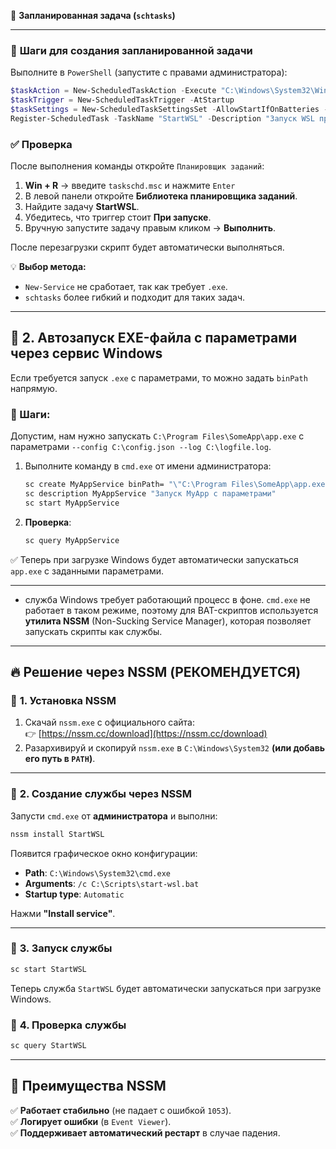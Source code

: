 
📌 **Запланированная задача (`schtasks`)**

---

### 🔧 **Шаги для создания запланированной задачи**
Выполните в `PowerShell` (запустите с правами администратора):

```powershell
$taskAction = New-ScheduledTaskAction -Execute "C:\Windows\System32\WindowsPowerShell\v1.0\powershell.exe" -Argument "-ExecutionPolicy Bypass -File C:\Scripts\start-wsl.ps1"
$taskTrigger = New-ScheduledTaskTrigger -AtStartup
$taskSettings = New-ScheduledTaskSettingsSet -AllowStartIfOnBatteries -DontStopIfGoingOnBatteries -DontStopOnIdleEnd
Register-ScheduledTask -TaskName "StartWSL" -Description "Запуск WSL при старте системы" -Action $taskAction -Trigger $taskTrigger -Settings $taskSettings -User "SYSTEM" -RunLevel Highest
```

### ✅ **Проверка**
После выполнения команды откройте `Планировщик заданий`:
1. **Win + R** → введите `taskschd.msc` и нажмите `Enter`
2. В левой панели откройте **Библиотека планировщика заданий**.
3. Найдите задачу **StartWSL**.
4. Убедитесь, что триггер стоит **При запуске**.
5. Вручную запустите задачу правым кликом → **Выполнить**.

После перезагрузки скрипт будет автоматически выполняться.

💡 **Выбор метода:**
- `New-Service` не сработает, так как требует `.exe`.
- `schtasks` более гибкий и подходит для таких задач.

---

## 🔹 **2. Автозапуск EXE-файла с параметрами через сервис Windows**
Если требуется запуск `.exe` с параметрами, то можно задать `binPath` напрямую.

### **📌 Шаги**:
Допустим, нам нужно запускать `C:\Program Files\SomeApp\app.exe` с параметрами `--config C:\config.json --log C:\logfile.log`.

1. Выполните команду в `cmd.exe` от имени администратора:
   ```cmd
   sc create MyAppService binPath= "\"C:\Program Files\SomeApp\app.exe\" --config C:\config.json --log C:\logfile.log" start= auto
   sc description MyAppService "Запуск MyApp с параметрами"
   sc start MyAppService
   ```

2. **Проверка**:
   ```cmd
   sc query MyAppService
   ```

✅ Теперь при загрузке Windows будет автоматически запускаться `app.exe` с заданными параметрами.

---

* служба Windows требует работающий процесс в фоне. `cmd.exe` не работает в таком режиме, поэтому для BAT-скриптов используется **утилита NSSM** (Non-Sucking Service Manager), которая позволяет запускать скрипты как службы.

---

## 🔥 **Решение через NSSM (РЕКОМЕНДУЕТСЯ)**  
### 📌 **1. Установка NSSM**
1. Скачай `nssm.exe` с официального сайта:  
   👉 [https://nssm.cc/download](https://nssm.cc/download)
2. Разархивируй и скопируй `nssm.exe` в `C:\Windows\System32` **(или добавь его путь в `PATH`)**.

---

### 📌 **2. Создание службы через NSSM**
Запусти `cmd.exe` от **администратора** и выполни:

```cmd
nssm install StartWSL
```

Появится графическое окно конфигурации:
- **Path**: `C:\Windows\System32\cmd.exe`
- **Arguments**: `/c C:\Scripts\start-wsl.bat`
- **Startup type**: `Automatic`

Нажми **"Install service"**.

---

### 📌 **3. Запуск службы**
```cmd
sc start StartWSL
```

Теперь служба `StartWSL` будет автоматически запускаться при загрузке Windows.

### 📌 **4. Проверка службы**
```cmd
sc query StartWSL
```
---

## 🚀 **Преимущества NSSM**
✅ **Работает стабильно** (не падает с ошибкой `1053`).  
✅ **Логирует ошибки** (в `Event Viewer`).  
✅ **Поддерживает автоматический рестарт** в случае падения.  

